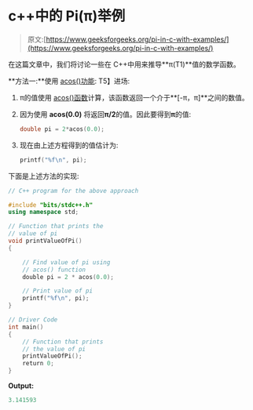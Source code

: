 # c++中的 Pi(π)举例

> 原文:[https://www.geeksforgeeks.org/pi-in-c-with-examples/](https://www.geeksforgeeks.org/pi-in-c-with-examples/)

在这篇文章中，我们将讨论一些在 C++中用来推导**π(T1)**值的数学函数。

**方法一:**使用 [acos()功能](https://www.geeksforgeeks.org/acos-function-in-c-stl/):
T5】进场:

1.  π的值使用 [acos()函数](https://www.geeksforgeeks.org/acos-function-in-c-stl/)计算，该函数返回一个介于**[-π，π]**之间的数值。
2.  因为使用 **acos(0.0)** 将返回**π/2**的值。因此要得到**π**的值:

    ```cpp
    double pi = 2*acos(0.0);

    ```

3.  现在由上述方程得到的值估计为:

    ```cpp
    printf("%f\n", pi);

    ```

下面是上述方法的实现:

```cpp
// C++ program for the above approach

#include "bits/stdc++.h"
using namespace std;

// Function that prints the
// value of pi
void printValueOfPi()
{

    // Find value of pi using
    // acos() function
    double pi = 2 * acos(0.0);

    // Print value of pi
    printf("%f\n", pi);
}

// Driver Code
int main()
{
    // Function that prints
    // the value of pi
    printValueOfPi();
    return 0;
}
```

**Output:**

```cpp
3.141593

```